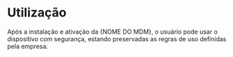 # Utilização

Após a instalação e ativação da {NOME DO MDM}, o usuário pode usar o dispositivo com segurança, estando preservadas as regras de uso definidas pela empresa.
